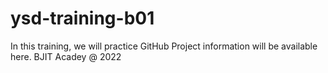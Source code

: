 # ysd-training-b01
In this training, we will practice GitHub
Project information will be available here.
BJIT Acadey @ 2022
